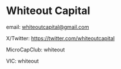 # Whiteout Capital

email: whiteoutcapital@gmail.com

X/Twitter: https://twitter.com/whiteoutcapital

MicroCapClub: whiteout

VIC: whiteout

